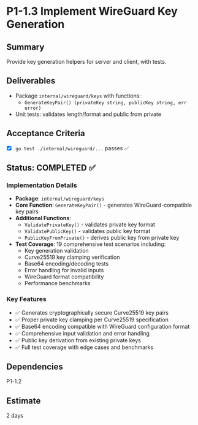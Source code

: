 # P1-1.3 Implement WireGuard Key Generation

## Summary
Provide key generation helpers for server and client, with tests.

## Deliverables
- Package `internal/wireguard/keys` with functions:
  - `GenerateKeyPair() (privateKey string, publicKey string, err error)`
- Unit tests: validates length/format and public from private

## Acceptance Criteria
- [x] `go test ./internal/wireguard/...` passes ✅

## Status: **COMPLETED** ✅

### Implementation Details
- **Package**: `internal/wireguard/keys`
- **Core Function**: `GenerateKeyPair()` - generates WireGuard-compatible key pairs
- **Additional Functions**: 
  - `ValidatePrivateKey()` - validates private key format
  - `ValidatePublicKey()` - validates public key format  
  - `PublicKeyFromPrivate()` - derives public key from private key
- **Test Coverage**: 19 comprehensive test scenarios including:
  - Key generation validation
  - Curve25519 key clamping verification
  - Base64 encoding/decoding tests
  - Error handling for invalid inputs
  - WireGuard format compatibility
  - Performance benchmarks

### Key Features
- ✅ Generates cryptographically secure Curve25519 key pairs
- ✅ Proper private key clamping per Curve25519 specification
- ✅ Base64 encoding compatible with WireGuard configuration format
- ✅ Comprehensive input validation and error handling
- ✅ Public key derivation from existing private keys
- ✅ Full test coverage with edge cases and benchmarks

## Dependencies
P1-1.2

## Estimate
2 days



